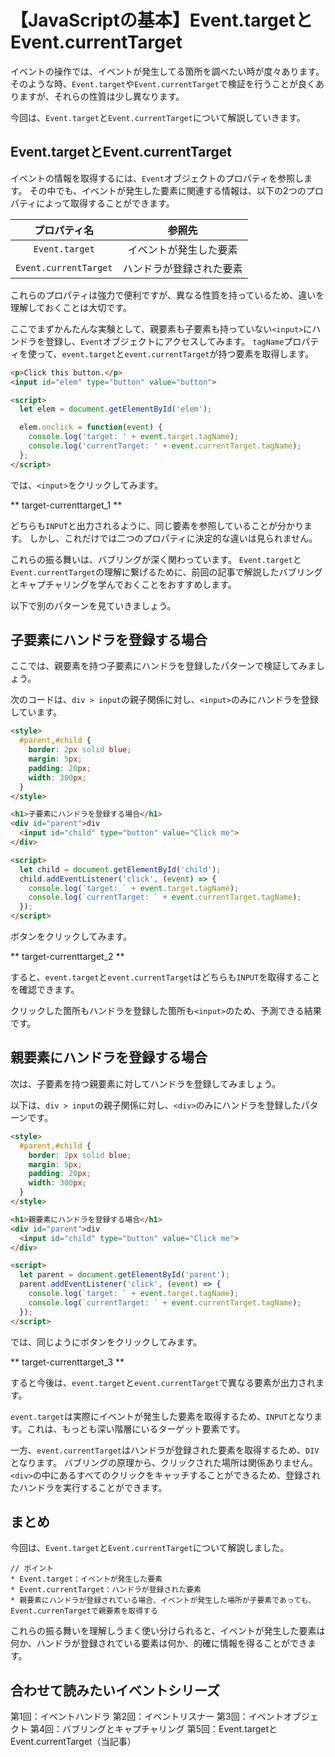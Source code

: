 # 【JavaScriptの基本】Event.targetとEvent.currentTarget

イベントの操作では、イベントが発生してる箇所を調べたい時が度々あります。
そのような時、```Event.target```や```Event.currentTarget```で検証を行うことが良くありますが、それらの性質は少し異なります。

今回は、```Event.target```と```Event.currentTarget```について解説していきます。

## Event.targetとEvent.currentTarget
イベントの情報を取得するには、```Event```オブジェクトのプロパティを参照します。
その中でも、イベントが発生した要素に関連する情報は、以下の2つのプロパティによって取得することができます。

|プロパティ名|参照先|
|:--:|:--:|
|```Event.target```|イベントが発生した要素|
|```Event.currentTarget```|ハンドラが登録された要素|

これらのプロパティは強力で便利ですが、異なる性質を持っているため、違いを理解しておくことは大切です。

ここでまずかんたんな実験として、親要素も子要素も持っていない```<input>```にハンドラを登録し、```Event```オブジェクトにアクセスしてみます。
```tagName```プロパティを使って、```event.target```と```event.currentTarget```が持つ要素を取得します。
```html
<p>Click this button.</p>
<input id="elem" type="button" value="button">

<script>  
  let elem = document.getElementById('elem');

  elem.onclick = function(event) {
    console.log('target: ' + event.target.tagName);
    console.log('currentTarget: ' + event.currentTarget.tagName);
  };
</script>
 ```

では、```<input>```をクリックしてみます。

** target-currenttarget_1 **

どちらも```INPUT```と出力されるように、同じ要素を参照していることが分かります。
しかし、これだけでは二つのプロパティに決定的な違いは見られません。

これらの振る舞いは、バブリングが深く関わっています。
```Event.target```と```Event.currentTarget```の理解に繋げるために、前回の記事で解説したバブリングとキャプチャリングを学んでおくことをおすすめします。

以下で別のパターンを見ていきましょう。

## 子要素にハンドラを登録する場合
ここでは、親要素を持つ子要素にハンドラを登録したパターンで検証してみましょう。

次のコードは、```div > input```の親子関係に対し、```<input>```のみにハンドラを登録しています。
```html
<style>  
  #parent,#child {
    border: 2px solid blue;
    margin: 5px;
    padding: 20px;
    width: 300px;
  }
</style>

<h1>子要素にハンドラを登録する場合</h1>
<div id="parent">div
  <input id="child" type="button" value="Click me">
</div>

<script>
  let child = document.getElementById('child');
  child.addEventListener('click', (event) => {
    console.log(`target: ` + event.target.tagName);
    console.log(`currentTarget: ` + event.currentTarget.tagName);
  });
</script>
 ```
ボタンをクリックしてみます。

** target-currenttarget_2 **

すると、```event.target```と```event.currentTarget```はどちらも```INPUT```を取得することを確認できます。

クリックした箇所もハンドラを登録した箇所も```<input>```のため、予測できる結果です。

## 親要素にハンドラを登録する場合
次は、子要素を持つ親要素に対してハンドラを登録してみましょう。

以下は、```div > input```の親子関係に対し、```<div>```のみにハンドラを登録したパターンです。
```html
<style>  
  #parent,#child {
    border: 2px solid blue;
    margin: 5px;
    padding: 20px;
    width: 300px;
  }
</style>

<h1>親要素にハンドラを登録する場合</h1>
<div id="parent">div
  <input id="child" type="button" value="Click me">
</div>

<script>
  let parent = document.getElementById('parent');
  parent.addEventListener('click', (event) => {
    console.log(`target: ` + event.target.tagName);
    console.log(`currentTarget: ` + event.currentTarget.tagName);
  });
</script>
 ```
では、同じようにボタンをクリックしてみます。

** target-currenttarget_3 **

すると今後は、```event.target```と```event.currentTarget```で異なる要素が出力されます。

```event.target```は実際にイベントが発生した要素を取得するため、```INPUT```となります。これは、もっとも深い階層にいるターゲット要素です。

一方、```event.currentTarget```はハンドラが登録された要素を取得するため、```DIV```となります。
バブリングの原理から、クリックされた場所は関係ありません。
```<div>```の中にあるすべてのクリックをキャッチすることができるため、登録されたハンドラを実行することができます。

## まとめ
今回は、```Event.target```と```Event.currentTarget```について解説しました。

```plain
// ポイント
* Event.target：イベントが発生した要素
* Event.currentTarget：ハンドラが登録された要素
* 親要素にハンドラが登録されている場合、イベントが発生した場所が子要素であっても、Event.currenTargetで親要素を取得する
 ```

これらの振る舞いを理解しうまく使い分けられると、イベントが発生した要素は何か、ハンドラが登録されている要素は何か、的確に情報を得ることができます。


## 合わせて読みたいイベントシリーズ
第1回：イベントハンドラ
第2回：イベントリスナー
第3回：イベントオブジェクト
第4回：バブリングとキャプチャリング
第5回：Event.targetとEvent.currentTarget（当記事）